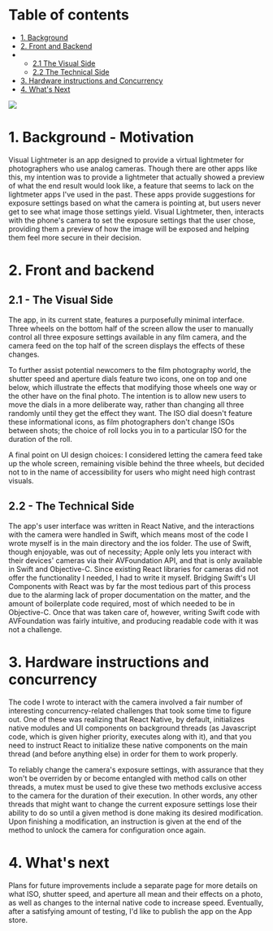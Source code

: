 








# Table of contents

- [1. Background](#1-background---motivation)
- [2. Front and Backend](#2-front-and-backend)
- - [2.1 The Visual Side](#21---the-visual-side)
  - [2.2 The Technical Side](#22---the-technical-side)
- [3. Hardware instructions and Concurrency](#3-hardware-instructions-and-concurrency)
- [4. What's Next](#4-whats-next)


![](https://github.com/jpl98/camapp/blob/main/visual-lm.png)


# 1. Background - Motivation


Visual Lightmeter is an app designed to provide a virtual lightmeter for photographers who use analog cameras. Though there are other apps like this, my intention was to provide a lightmeter that actually showed a preview of what the end result would look like, a feature that seems to lack on the lightmeter apps I've used in the past. These apps provide suggestions for exposure settings based on what the camera is pointing at, but users never get to see what image those settings yield. Visual Lightmeter, then, interacts with the phone's camera to set the exposure settings that the user chose, providing them a preview of how the image will be exposed and helping them feel more secure in their decision.


# 2. Front and backend

## 2.1 - The Visual Side

The app, in its current state, features a purposefully minimal interface. Three wheels on the bottom half of the screen allow the user to manually control all three exposure settings available in any film camera, and the camera feed on the top half of the screen displays the effects of these changes. 

To further assist potential newcomers to the film photography world, the shutter speed and aperture dials feature two icons, one on top and one below, which illustrate the effects that modifying those wheels one way or the other have on the final photo. The intention is to allow new users to move the dials in a more deliberate way, rather than changing all three randomly until they get the effect they want. The ISO dial doesn't feature these informational icons, as film photographers don't change ISOs between shots; the choice of roll locks you in to a particular ISO for the duration of the roll. 

A final point on UI design choices: I considered letting the camera feed take up the whole screen, remaining visible behind the three wheels, but decided not to in the name of accessibility for users who might need high contrast visuals. 


## 2.2 - The Technical Side

The app's user interface was written in React Native, and the interactions with the camera were handled in Swift, which means most of the code I wrote myself is in the main directory and the ios folder. The use of Swift, though enjoyable, was out of necessity; Apple only lets you interact with their devices' cameras via their AVFoundation API, and that is only available in Swift and Objective-C. Since existing React libraries for cameras did not offer the functionality I needed, I had to write it myself. Bridging Swift's UI Components with React was by far the most tedious part of this process due to the alarming lack of proper documentation on the matter, and the amount of boilerplate code required, most of which needed to be in Objective-C. Once that was taken care of, however, writing Swift code with AVFoundation was fairly intuitive, and producing readable code with it was not a challenge.

# 3. Hardware instructions and concurrency

The code I wrote to interact with the camera involved a fair number of interesting concurrency-related challenges that took some time to figure out. One of these was realizing that React Native, by default, initializes native modules and UI components on background threads (as Javascript code, which is given higher priority, executes along with it), and that you need to instruct React to initialize these native components on the main thread (and before anything else) in order for them to work properly.

To reliably change the camera's exposure settings, with assurance that they won't be overriden by or become entangled with method calls on other threads, a mutex must be used to give these two methods exclusive access to the camera for the duration of their execution. In other words, any other threads that might want to change the current exposure settings lose their ability to do so until a given method is done making its desired modification. Upon finishing a modification, an instruction is given at the end of the method to unlock the camera for configuration once again.

# 4. What's next

Plans for future improvements include a separate page for more details on what ISO, shutter speed, and aperture all mean and their effects on a photo, as well as changes to the internal native code to increase speed. Eventually, after a satisfying amount of testing, I'd like to publish the app on the App store.
